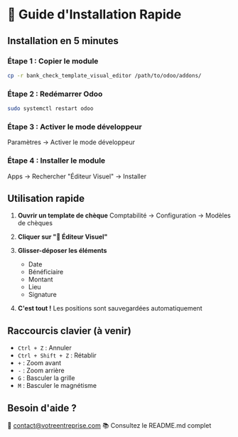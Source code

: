 # 🚀 Guide d'Installation Rapide

## Installation en 5 minutes

### Étape 1 : Copier le module
```bash
cp -r bank_check_template_visual_editor /path/to/odoo/addons/
```

### Étape 2 : Redémarrer Odoo
```bash
sudo systemctl restart odoo
```

### Étape 3 : Activer le mode développeur
Paramètres → Activer le mode développeur

### Étape 4 : Installer le module
Apps → Rechercher "Éditeur Visuel" → Installer

## Utilisation rapide

1. **Ouvrir un template de chèque**
   Comptabilité → Configuration → Modèles de chèques

2. **Cliquer sur "🎨 Éditeur Visuel"**

3. **Glisser-déposer les éléments**
   - Date
   - Bénéficiaire
   - Montant
   - Lieu
   - Signature

4. **C'est tout !** Les positions sont sauvegardées automatiquement

## Raccourcis clavier (à venir)

- `Ctrl + Z` : Annuler
- `Ctrl + Shift + Z` : Rétablir
- `+` : Zoom avant
- `-` : Zoom arrière
- `G` : Basculer la grille
- `M` : Basculer le magnétisme

## Besoin d'aide ?

📧 contact@votreentreprise.com
📚 Consultez le README.md complet
